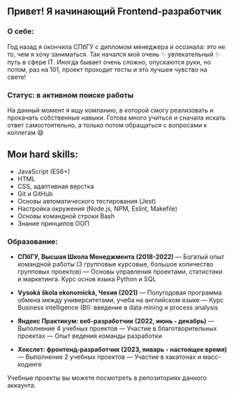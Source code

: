 ## Привет! Я начинающий Frontend-разработчик

### О себе:
Год назад я окончила СПбГУ с дипломом менеджера и осознала: это не то, чем я хочу заниматься. Так начался мой очень ✨ увлекательный ✨ путь в сфере IT. Иногда бывает очень сложно, опускаются руки, но потом, раз на 101, проект проходит тесты и это лучшее чувство на свете!

### Статус: в активном поиске работы
На данный момент я ищу компанию, в которой смогу реализовать и прокачать собственные навыки. Готова много учиться и сначала искать ответ самостоятельно, а только потом обращаться с вопросами к коллегам 😄 

## Мои hard skills:
* JavaScript (ES6+)
* HTML
* CSS, адаптивная верстка
* Git и GitHub
* Основы автоматического тестирования (Jest)
* Настройка окружения (Node.js, NPM, Eslint, Makefile)
* Основы командной строки Bash
* Знание принципов ООП


### Образование:
* __СПбГУ, Высшая Школа Менеджмента (2018-2022)__ 
— Богатый опыт командной работы (3 групповые курсовые, большое количество групповых проектов)
— Основы управления проектами, статистики и маркетинга. Курс основ языка Python и SQL

* __Vysoká škola ekonomická, Чехия (2021)__
— Полугодовая программа обмена между университетами, учеба на английском языке
— Курс Business intelligence (BI): введение в data mining и process analysis

* __Яндекс Практикум: веб-разработчик (2022, июнь - декабрь)__
— Выполнение 4 учебных проектов
— Участие в благотворительных проектах
— Опыт ведения команды разработки

* __Хекслет: фронтенд-разработчик (2023, январь - настоящее время)__
— Выполнение 2 учебных проектов
— Участие в хакатонах и масс-кодинге

Учебные проекты вы можете посмотреть в репозиториях данного аккаунта.
